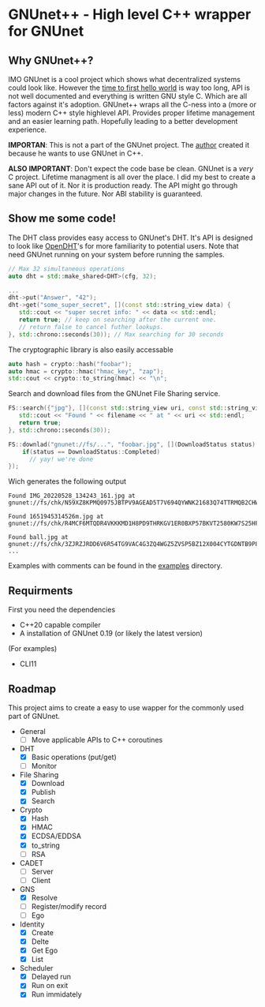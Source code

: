 # GNUnet++ - High level C++ wrapper for GNUnet

## Why GNUnet++?

IMO GNUnet is a cool project which shows what decentralized systems could look like. However the [time to first hello world][ttfhw] is way too long, API is not well documented and everything is written GNU style C. Which are all factors against it's adoption. GNUnet++ wraps all the C-ness into a (more or less) modern C++ style highlevel API. Provides proper lifetime management and an easier learning path. Hopefully leading to a better development experience.

**IMPORTAN**: This is not a part of the GNUnet project. The [author](https://github.com/marty1885) created it because he wants to use GNUnet in C++.

**ALSO IMPORTANT**: Don't expect the code base be clean. GNUnet is a _very_ C project. Lifetime managment is all over the place. I did my best to create a sane API out of it. Nor it is production ready. The API might go through major changes in the future. Nor ABI stability is guaranteed.

[ttfhw]: https://www.moesif.com/blog/technical/api-product-management/What-is-TTFHW/ 

## Show me some code!

The DHT class provides easy access to GNUnet's DHT. It's API is designed to look like [OpenDHT][opendht]'s for more familiarity to potential users. Note that need GNUnet running on your system before running the samples.

```cpp
// Max 32 simultaneous operations
auto dht = std::make_shared<DHT>(cfg, 32);

...
dht->put("Answer", "42");
dht->get("some_super_secret", [](const std::string_view data) {
   std::cout << "super secret info: " << data << std::endl;
   return true; // keep on searching after the current one.
   // return false to cancel futher lookups.
}, std::chrono::seconds(30)); // Max searching for 30 seconds
```

The cryptographic library is also easily accessable

```cpp
auto hash = crypto::hash("foobar");
auto hmac = crypto::hmac("hmac_key", "zap");
std::cout << crypto::to_string(hmac) << "\n";
```

Search and download files from the GNUnet File Sharing service.

```cpp
FS::search({"jpg"}, [](const std::string_view uri, const std::string_view name) {
   std::cout << "Found " << filename << " at " << uri << std::endl;
   return true;
}, std::chrono::seconds(30));

FS::downlad("gnunet://fs/...", "foobar.jpg", [](DownloadStatus status) {
    if(status == DownloadStatus::Completed)
      // yay! we're done
});
```

Wich generates the following output

```
Found IMG_20220528_134243_161.jpg at gnunet://fs/chk/N59XZ8KPMQ0975JBTPV9AGEAD5T7V694QYWNK21683Q74TTRMQB2CHW4AZVTM3A5NFC57K0N6PD5EGCGMJABTZ6HKMV9ZC1T52FTVSG.2RJ19QYFPBJ2TBMZSNECXP9KHDTX90B6ZCTBSJYQKPK016156HNCPE5RJMNEM3A1NTRHMVWK8GCJ1MVG4S25F8A4TW1S70PCDMSG94R.2778934

Found 1651945314526m.jpg at gnunet://fs/chk/R4MCF6MTQDR4VKKKMD1H8PD9THRKGV1ER0BXP57BKVT2580KW7S25HFSW7MK0BM1JBPBEHG6P0SHDHDERX7MTPFA5YE68E7Q43H8Z78.4J604CQR9AESPQ3X894PE2P56X3P21QJWBBQQXH4SR07X4KXX5TBH62BHSDT6HWY70XP5DZB5S5FADDJ7TDYENEX67H4JN6Q1KP725G.91907

Found ball.jpg at gnunet://fs/chk/3ZJRZJRDD6V6R54TG9VAC4G3ZQ4WGZ5ZVSP5BZ12X004CYTGDNTB9P8STZ0P1Y2REB28EA8FZ3JZ4900V5FVEMYAESDWVGATZ37WJAR.46BHSJS8BXTT6KN4NTBS66VAYSDKRFST71439H6RAAKPT294T3ECY6AEQCN726ZQXW039YD7Z0Q17385HMH8RQWT92AR8AQ4B47X60R.241099
...
```

Examples with comments can be found in the [examples](examples) directory.

[opendht]: https://github.com/savoirfairelinux/opendht

## Requirments

First you need the dependencies

* C++20 capable compiler
* A installation of GNUnet 0.19 (or likely the latest version)

(For examples)
* CLI11

## Roadmap

This project aims to create a easy to use wapper for the commonly used part of GNUnet.

- General
  - [ ] Move applicable APIs to C++ coroutines
- DHT
  - [x] Basic operations (put/get)
  - [ ] Monitor
- File Sharing
  - [x] Download
  - [x] Publish
  - [x] Search
- Crypto
  - [x] Hash
  - [x] HMAC
  - [x] ECDSA/EDDSA
  - [x] to_string
  - [ ] RSA
- CADET
  - [ ] Server
  - [ ] Client
- GNS
  - [x] Resolve
  - [ ] Register/modify record
  - [ ] Ego
- Identity
  - [x] Create
  - [x] Delte
  - [x] Get Ego
  - [x] List
- Scheduler
  - [x] Delayed run
  - [x] Run on exit
  - [x] Run immidately
